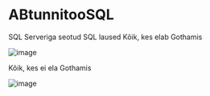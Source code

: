 # ABtunnitooSQL
SQL Serveriga seotud SQL laused
Kõik, kes elab Gothamis

![image](https://github.com/user-attachments/assets/76d5eced-39e5-407b-aee6-55f5e639d5e9)

Kõik, kes ei ela Gothamis

![image](https://github.com/user-attachments/assets/8c5cddec-e9e8-42cf-be7f-144659678446)

